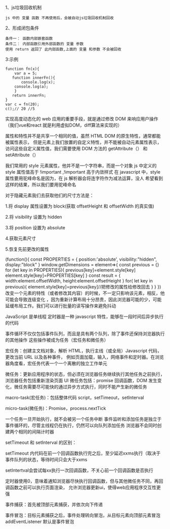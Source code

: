 

1、js垃圾回收机制
```
js 中的 变量 函数 不再使用后，会被自动js垃圾回收机制回收
```
2、形成闭包条件
```
条件一： 函数内部嵌套函数 
条件二： 内部函数引用外部函数的 变量 参数 
使用 return 返回了 此内部函数,上面的 变量 和参数 不会被回收
```
3:示例
```
function fn(x){
    var a = 5;
   function innerFn(){
       console.log(x);
    console.log(a);
    }
   return innerFn;
}
var c = fn(20);
c();// 20 //5
```
实现高度动态化的 web 应用的重要手段，就是通过修改 DOM 来响应用户操作（我们vue和react 就是利用虚拟DOM，diff算法来实现的）

属性和特性并不是共享一个相同的值，虽然 HTML DOM 的原生特性，通常都能被属性表示， 但是元素上我们放置的自定义特性，并不能被自动元素属性表示，访问这些自定义属性值，我们需要使用 DOM 方法的 getAttribute（） 和 setAttribute（）

我们常用的 style 元素属性，他并不是一个字符串，而是一个对象 js 中定义的 style 属性值高于 !important ,!important 高于内敛样式 在 javascript 中，style 属性要用驼峰命名是因为，在 js 解析器会将连字符作为减法运算，没人 希望看到这样的结果，所以我们要用驼峰命名

对于隐藏元素我们去获取他们的尺寸方法是：

1.将 display 属性设置为 block(获取 offsetHeight 和 offsetWidth 的真实值)

2.将 visibility 设置为 hidden

3.将 position 设置为 absolute

4.获取元素尺寸

5.恢复先前更改的属性

(function(){
  const PROPERTIES = {
    position:'absolute',
    visibility:"hidden",
    display:"block"
  }
  window.getDimensions = element=>{
    const previous = {}
    for (let key in PROPERTIES){
      previous[key]=element.style[key]
      element.style[key]=PROPERTIES[key]
    }
    const result = {
      width:element.offsetWidth,
      height:element.offsetHeight
    }
    for( let key in previous){
      element.style[key]=previous[key]//把修改的属性给修改回去
    }
  }
})
改变一个元素的特性（或者修改其内容）的时候，不一定只影响该元素，相反，他可能会导致连级变化 ，因为重新计算布局十分昂贵，因此浏览器可能的少，可能延缓布局工作。我们可以进行批量的读写操作来避免抖动

JavaScript 是单线程 定时器是一种 javascript 特性，能够在一段时间后异步执行的代码

事件循环不仅仅包括事件队列，而且是具有两个队列，除了事件还保持浏览器执行的其他操作 这些操作被成为任务（宏任务和微任务）

宏任务：创建主文档对象，解析 HTML，执行主线（或全局）Javascript 代码，更改当前 URL 以及各种事件， 例如页面加载，输入，网络事件和定时器。在浏览器角度看，宏任务代表一个一个离散的独立工作单元

微任务：更新应用程序的状态，但必须在浏览器任务继续执行其他任务之前执行，浏览器任务包括重新渲染页面 UI 微任务包括：promise 回调函数，DOM 发生变化，微任务需要尽可能快的通过异步方式执行，同时不能产生新的微任务

macro-task(宏任务)：包括整体代码 script，setTimeout，setInterval

micro-task(微任务)：Promise，process.nextTick

一个任务一旦开始执行，就不会被另一个任务中断 事件监听和添加任务是独立于事件循环的，尽管主线程仍在执行，仍然可以向队列添加任务 浏览器不会同时创建两个相同的间隔计时器

setTimeout 和 setInterval 的区别：

setTimeout 内代码在前一个回调函数执行完之后，至少延迟xxms执行（取决于事件队列的状态，等待时间只会大于xxms

setIntertval会尝试每xx执行一次回调函数，不关心前一个回调函数是否执行

定时器使用0，意味着通知浏览器尽快执行回调函数，但与其他微任务不同，再回调函数之前可以执行页面渲染， 允许浏览器更新ui，使得web应用程序交互性更强

事件捕获：首先被顶部元素捕获，并依次向下传递

事件冒泡：目标元素捕获之后，事件处理转向冒泡，从目标元素向顶部元素冒泡 addEventListener 默认是事件冒泡
